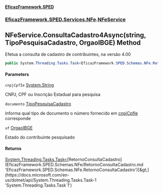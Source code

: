 #### [EficazFramework.SPED](EficazFrameworkSPED.md 'EficazFramework SPED')
### [EficazFramework.SPED.Services.NFe](EficazFramework.SPED.Services.NFe.md 'EficazFramework.SPED.Services.NFe').[NFeService](EficazFramework.SPED.Services.NFe/NFeService.md 'EficazFramework.SPED.Services.NFe.NFeService')

## NFeService.ConsultaCadastro4Async(string, TipoPesquisaCadastro, OrgaoIBGE) Method

Efetua a consulta de cadastro de contribuintes, na versão 4.00

```csharp
public System.Threading.Tasks.Task<EficazFramework.SPED.Schemas.NFe.RetornoConsultaCadastro> ConsultaCadastro4Async(string cnpjCpfIe, EficazFramework.SPED.Schemas.NFe.TipoPesquisaCadastro documento, EficazFramework.SPED.Schemas.NFe.OrgaoIBGE uf);
```
#### Parameters

<a name='EficazFramework.SPED.Services.NFe.NFeService.ConsultaCadastro4Async(string,EficazFramework.SPED.Schemas.NFe.TipoPesquisaCadastro,EficazFramework.SPED.Schemas.NFe.OrgaoIBGE).cnpjCpfIe'></a>

`cnpjCpfIe` [System.String](https://docs.microsoft.com/en-us/dotnet/api/System.String 'System.String')

CNPJ, CPF ou Inscrição Estadual para pesquisa

<a name='EficazFramework.SPED.Services.NFe.NFeService.ConsultaCadastro4Async(string,EficazFramework.SPED.Schemas.NFe.TipoPesquisaCadastro,EficazFramework.SPED.Schemas.NFe.OrgaoIBGE).documento'></a>

`documento` [TipoPesquisaCadastro](EficazFramework.SPED.Schemas.NFe/TipoPesquisaCadastro.md 'EficazFramework.SPED.Schemas.NFe.TipoPesquisaCadastro')

Informa qual tipo de documento o número fornecido em [cnpjCpfIe](EficazFramework.SPED.Services.NFe/NFeService/ConsultaCadastro4Async(string,TipoPesquisaCadastro,OrgaoIBGE).md#EficazFramework.SPED.Services.NFe.NFeService.ConsultaCadastro4Async(string,EficazFramework.SPED.Schemas.NFe.TipoPesquisaCadastro,EficazFramework.SPED.Schemas.NFe.OrgaoIBGE).cnpjCpfIe 'EficazFramework.SPED.Services.NFe.NFeService.ConsultaCadastro4Async(string, EficazFramework.SPED.Schemas.NFe.TipoPesquisaCadastro, EficazFramework.SPED.Schemas.NFe.OrgaoIBGE).cnpjCpfIe') corresponde

<a name='EficazFramework.SPED.Services.NFe.NFeService.ConsultaCadastro4Async(string,EficazFramework.SPED.Schemas.NFe.TipoPesquisaCadastro,EficazFramework.SPED.Schemas.NFe.OrgaoIBGE).uf'></a>

`uf` [OrgaoIBGE](EficazFramework.SPED.Schemas.NFe/OrgaoIBGE.md 'EficazFramework.SPED.Schemas.NFe.OrgaoIBGE')

Estado do contribuinte pesquisado

#### Returns
[System.Threading.Tasks.Task&lt;](https://docs.microsoft.com/en-us/dotnet/api/System.Threading.Tasks.Task-1 'System.Threading.Tasks.Task`1')[RetornoConsultaCadastro](EficazFramework.SPED.Schemas.NFe/RetornoConsultaCadastro.md 'EficazFramework.SPED.Schemas.NFe.RetornoConsultaCadastro')[&gt;](https://docs.microsoft.com/en-us/dotnet/api/System.Threading.Tasks.Task-1 'System.Threading.Tasks.Task`1')